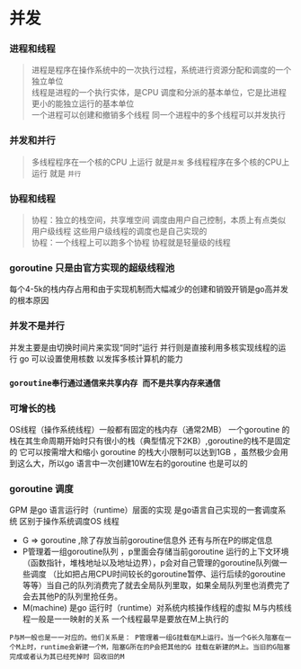 # 并发


### 进程和线程
>  进程是程序在操作系统中的一次执行过程，系统进行资源分配和调度的一个独立单位  
线程是进程的一个执行实体，是CPU  调度和分派的基本单位，它是比进程更小的能独立运行的基本单位  
一个进程可以创建和撤销多个线程 同一个进程中的多个线程可以并发执行 

### 并发和并行
> 多线程程序在一个核的CPU 上运行  就是`并发`
> 多线程程序在多个核的CPU上运行 就是 `并行`

### 协程和线程
> 协程：独立的栈空间，共享堆空间 调度由用户自己控制，本质上有点类似用户级线程 这些用户级线程的调度也是自己实现的   
>协程：一个线程上可以跑多个协程 协程就是轻量级的线程


### goroutine 只是由官方实现的超级线程池
每个4-5k的栈内存占用和由于实现机制而大幅减少的创建和销毁开销是go高并发的根本原因

### 并发不是并行
并发主要是由切换时间片来实现“同时”运行 并行则是直接利用多核实现线程的运行 go  可以设置使用核数 以发挥多核计算机的能力

### `goroutine奉行通过通信来共享内存 而不是共享内存来通信`


### 可增长的栈
OS线程（操作系统线程）一般都有固定的栈内存（通常2MB） 一个goroutine 的栈在其生命周期开始时只有很小的栈（典型情况下2KB）,goroutine的栈不是固定的 它可以按需增大和缩小 goroutine 的栈大小限制可以达到1GB ，虽然极少会用到这么大，所以go 语言中一次创建10W左右的goroutine 也是可以的

### goroutine 调度 
GPM 是go 语言运行时（runtime）层面的实现 是go语言自己实现的一套调度系统 区别于操作系统调度OS 线程 
- G => goroutine ,除了存放当前goroutine信息外 还有与所在P的绑定信息  
- P管理着一组goroutine队列 ，p里面会存储当前goroutine 运行的上下文环境（函数指针，堆栈地址以及地址边界），p会对自己管理的goroutine队列做一些调度  （比如把占用CPU时间较长的goroutine暂停、运行后续的goroutine等等）当自己的队列消费完了就去全局队列里取，如果全局队列里也消费完了会去其他P的队列里抢任务。
- M(machine) 是go 运行时（runtime）对系统内核操作线程的虚拟 M与内核线程一般是一一映射的关系 一个线程最早是要放在M上执行的

`P与M一般也是一一对应的。他们关系是： P管理着一组G挂载在M上运行。当一个G长久阻塞在一个M上时，runtime会新建一个M，阻塞G所在的P会把其他的G 挂载在新建的M上。当旧的G阻塞完成或者认为其已经死掉时 回收旧的M`
